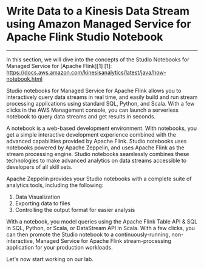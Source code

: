 # Write Data to a Kinesis Data Stream using Amazon Managed Service for Apache Flink Studio Notebook
---

In this section, we will dive into the concepts of the Studio Notebooks for Managed Service for [Apache Flink][1]
[1]: https://docs.aws.amazon.com/kinesisanalytics/latest/java/how-notebook.html 


Studio notebooks for Managed Service for Apache Flink allows you to interactively query data streams in real time, and easily build and run stream processing applications using standard SQL, Python, and Scala. With a few clicks in the AWS Management console, you can launch a serverless notebook to query data streams and get results in seconds.

A notebook is a web-based development environment. With notebooks, you get a simple interactive development experience combined with the advanced capabilities provided by Apache Flink. Studio notebooks uses notebooks powered by Apache Zeppelin, and uses Apache Flink as the stream processing engine. Studio notebooks seamlessly combines these technologies to make advanced analytics on data streams accessible to developers of all skill sets.

Apache Zeppelin provides your Studio notebooks with a complete suite of analytics tools, including the following:

1. Data Visualization
2. Exporting data to files
3. Controlling the output format for easier analysis

With a notebook, you model queries using the Apache Flink Table API & SQL in SQL, Python, or Scala, or DataStream API in Scala. With a few clicks, you can then promote the Studio notebook to a continuously-running, non-interactive, Managed Service for Apache Flink stream-processing application for your production workloads.

Let's now start working on our lab.